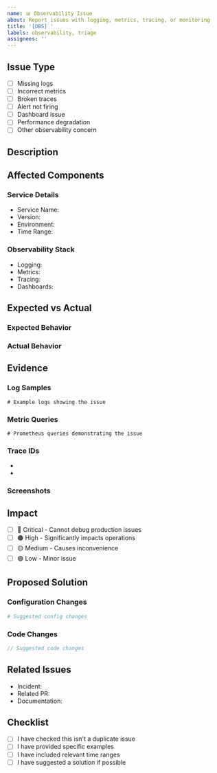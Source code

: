 ```yaml
---
name: 📊 Observability Issue
about: Report issues with logging, metrics, tracing, or monitoring
title: '[OBS] '
labels: observability, triage
assignees: ''
---
```


## Issue Type
<!-- Select the type of observability issue -->

- [ ] Missing logs
- [ ] Incorrect metrics
- [ ] Broken traces
- [ ] Alert not firing
- [ ] Dashboard issue
- [ ] Performance degradation
- [ ] Other observability concern

## Description
<!-- Describe the observability issue -->

## Affected Components

### Service Details
- Service Name: 
- Version: 
- Environment: <!-- dev/staging/prod -->
- Time Range: <!-- When the issue occurred -->

### Observability Stack
- Logging: <!-- e.g., ELK, Loki -->
- Metrics: <!-- e.g., Prometheus -->
- Tracing: <!-- e.g., Jaeger, Tempo -->
- Dashboards: <!-- e.g., Grafana -->

## Expected vs Actual

### Expected Behavior
<!-- What should be logged/measured/traced -->

### Actual Behavior
<!-- What is actually happening -->

## Evidence
<!-- Provide evidence of the issue -->

### Log Samples
```
# Example logs showing the issue
```

### Metric Queries
```promql
# Prometheus queries demonstrating the issue
```

### Trace IDs
<!-- Provide example trace IDs if applicable -->
- 
- 

### Screenshots
<!-- Dashboard screenshots or other visual evidence -->

## Impact
<!-- How does this affect operations/debugging? -->

- [ ] 🔴 Critical - Cannot debug production issues
- [ ] 🟠 High - Significantly impacts operations
- [ ] 🟡 Medium - Causes inconvenience
- [ ] 🟢 Low - Minor issue

## Proposed Solution
<!-- Suggestions for fixing the issue -->

### Configuration Changes
```yaml
# Suggested config changes
```

### Code Changes
```go
// Suggested code changes
```

## Related Issues
<!-- Link to related issues or incidents -->

- Incident: 
- Related PR: 
- Documentation: 

## Checklist
- [ ] I have checked this isn't a duplicate issue
- [ ] I have provided specific examples
- [ ] I have included relevant time ranges
- [ ] I have suggested a solution if possible
